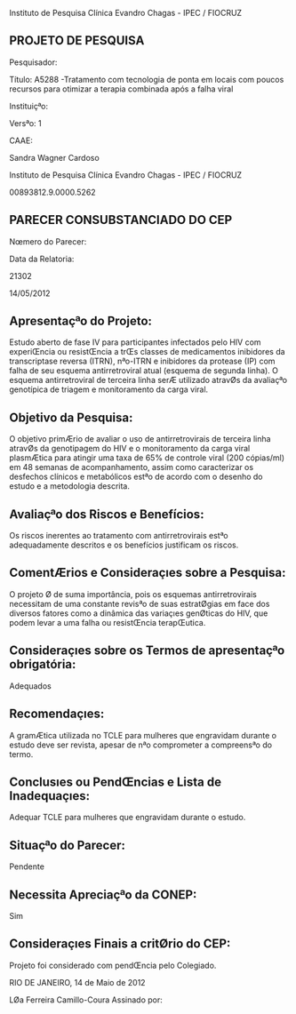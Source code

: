 Instituto de Pesquisa Clínica Evandro Chagas - IPEC / FIOCRUZ

## PROJETO DE PESQUISA

Pesquisador:

Título: A5288 -Tratamento com tecnologia de ponta em locais com poucos recursos para otimizar a terapia combinada após a falha viral

Instituiçªo:

Versªo: 1

CAAE:

Sandra Wagner Cardoso

Instituto de Pesquisa Clínica Evandro Chagas - IPEC / FIOCRUZ

00893812.9.0000.5262

## PARECER CONSUBSTANCIADO DO CEP

Nœmero do Parecer:

Data da Relatoria:

21302

14/05/2012

## Apresentaçªo do Projeto:

Estudo aberto de fase IV para participantes infectados pelo HIV com experiŒncia ou resistŒncia a trŒs classes de medicamentos inibidores da transcriptase reversa (ITRN), nªo-ITRN e inibidores da protease (IP) com falha de seu esquema antirretroviral atual (esquema de segunda linha). O esquema antirretroviral de terceira linha serÆ utilizado atravØs da avaliaçªo genotípica de triagem e monitoramento da carga viral.

## Objetivo da Pesquisa:

O objetivo primÆrio de avaliar o uso de antirretrovirais de terceira linha atravØs da genotipagem do HIV e o monitoramento da carga viral plasmÆtica para atingir uma taxa de 65% de controle viral (200 cópias/ml) em 48 semanas de acompanhamento, assim como caracterizar os desfechos clínicos e metabólicos estªo de acordo com o desenho do estudo e a metodologia descrita.

## Avaliaçªo dos Riscos e Benefícios:

Os riscos inerentes ao tratamento com antirretrovirais estªo adequadamente descritos e os benefícios justificam os riscos.

## ComentÆrios e Consideraçıes sobre a Pesquisa:

O projeto Ø de suma importância, pois os esquemas antirretrovirais necessitam de uma constante revisªo de suas estratØgias em face dos diversos fatores como a dinâmica das variaçıes genØticas do HIV, que podem levar a uma falha ou resistŒncia terapŒutica.

## Consideraçıes sobre os Termos de apresentaçªo obrigatória:

Adequados

## Recomendaçıes:

A gramÆtica utilizada no TCLE para mulheres que engravidam durante o estudo deve ser revista, apesar de nªo comprometer a compreensªo do termo.

## Conclusıes ou PendŒncias e Lista de Inadequaçıes:

Adequar TCLE para mulheres que engravidam durante o estudo.

## Situaçªo do Parecer:

Pendente

## Necessita Apreciaçªo da CONEP:

Sim

## Consideraçıes Finais a critØrio do CEP:

Projeto foi considerado com pendŒncia pelo Colegiado.

RIO DE JANEIRO, 14 de Maio de 2012

LØa Ferreira Camillo-Coura Assinado por: